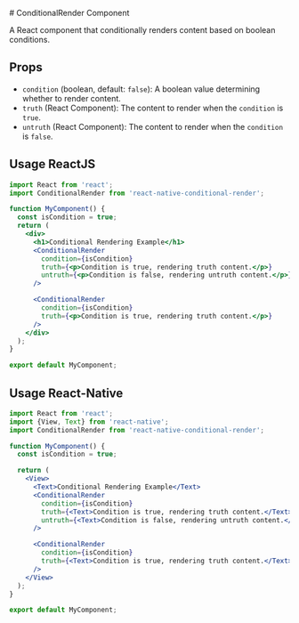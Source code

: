 \# ConditionalRender Component

A React component that conditionally renders content based on boolean conditions.

## Props

- `condition` (boolean, default: `false`): A boolean value determining whether to render content.
- `truth` (React Component): The content to render when the `condition` is `true`.
- `untruth` (React Component): The content to render when the `condition` is `false`.

## Usage ReactJS

```jsx
import React from 'react';
import ConditionalRender from 'react-native-conditional-render';

function MyComponent() {
  const isCondition = true;
  return (
    <div>
      <h1>Conditional Rendering Example</h1>
      <ConditionalRender
        condition={isCondition}
        truth={<p>Condition is true, rendering truth content.</p>}
        untruth={<p>Condition is false, rendering untruth content.</p>}
      />

      <ConditionalRender
        condition={isCondition}
        truth={<p>Condition is true, rendering truth content.</p>}
      />
    </div>
  );
}

export default MyComponent;
```

## Usage React-Native

```jsx
import React from 'react';
import {View, Text} from 'react-native';
import ConditionalRender from 'react-native-conditional-render';

function MyComponent() {
  const isCondition = true;

  return (
    <View>
      <Text>Conditional Rendering Example</Text>
      <ConditionalRender
        condition={isCondition}
        truth={<Text>Condition is true, rendering truth content.</Text>}
        untruth={<Text>Condition is false, rendering untruth content.</Text>}
      />

      <ConditionalRender
        condition={isCondition}
        truth={<Text>Condition is true, rendering truth content.</Text>}
      />
    </View>
  );
}

export default MyComponent;